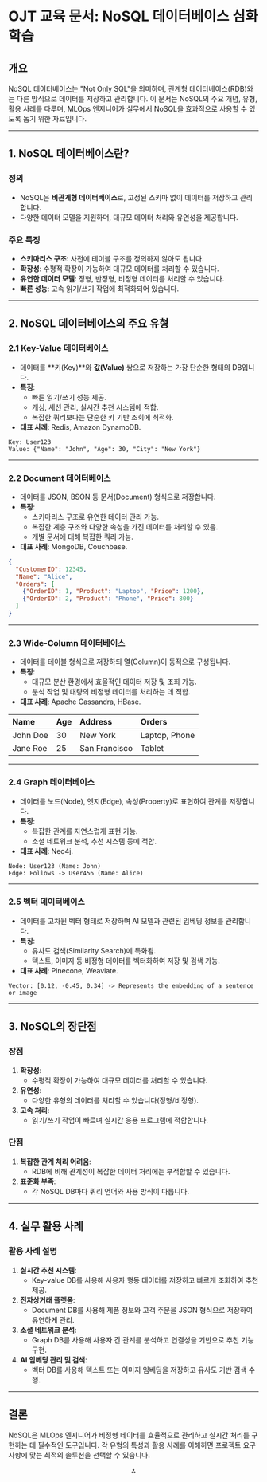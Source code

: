 # OJT 교육 문서: NoSQL 데이터베이스 심화 학습

## **개요**

NoSQL 데이터베이스는 "Not Only SQL"을 의미하며, 관계형 데이터베이스(RDB)와는 다른 방식으로 데이터를 저장하고 관리합니다. 이 문서는 NoSQL의 주요 개념, 유형, 활용 사례를 다루며, MLOps 엔지니어가 실무에서 NoSQL을 효과적으로 사용할 수 있도록 돕기 위한 자료입니다.

---

## **1. NoSQL 데이터베이스란?**

### 정의

- NoSQL은 **비관계형 데이터베이스**로, 고정된 스키마 없이 데이터를 저장하고 관리합니다.
- 다양한 데이터 모델을 지원하며, 대규모 데이터 처리와 유연성을 제공합니다.


### 주요 특징

- **스키마리스 구조**: 사전에 테이블 구조를 정의하지 않아도 됩니다.
- **확장성**: 수평적 확장이 가능하여 대규모 데이터를 처리할 수 있습니다.
- **유연한 데이터 모델**: 정형, 반정형, 비정형 데이터를 처리할 수 있습니다.
- **빠른 성능**: 고속 읽기/쓰기 작업에 최적화되어 있습니다.

---

## **2. NoSQL 데이터베이스의 주요 유형**

### **2.1 Key-Value 데이터베이스**

- 데이터를 **키(Key)**와 **값(Value)** 쌍으로 저장하는 가장 단순한 형태의 DB입니다.
- **특징**:
    - 빠른 읽기/쓰기 성능 제공.
    - 캐싱, 세션 관리, 실시간 추천 시스템에 적합.
    - 복잡한 쿼리보다는 단순한 키 기반 조회에 최적화.
- **대표 사례**: Redis, Amazon DynamoDB.

```plaintext
Key: User123
Value: {"Name": "John", "Age": 30, "City": "New York"}
```

---

### **2.2 Document 데이터베이스**

- 데이터를 JSON, BSON 등 문서(Document) 형식으로 저장합니다.
- **특징**:
    - 스키마리스 구조로 유연한 데이터 관리 가능.
    - 복잡한 계층 구조와 다양한 속성을 가진 데이터를 처리할 수 있음.
    - 개별 문서에 대해 복잡한 쿼리 가능.
- **대표 사례**: MongoDB, Couchbase.

```json
{
  "CustomerID": 12345,
  "Name": "Alice",
  "Orders": [
    {"OrderID": 1, "Product": "Laptop", "Price": 1200},
    {"OrderID": 2, "Product": "Phone", "Price": 800}
  ]
}
```

---

### **2.3 Wide-Column 데이터베이스**

- 데이터를 테이블 형식으로 저장하되 열(Column)이 동적으로 구성됩니다.
- **특징**:
    - 대규모 분산 환경에서 효율적인 데이터 저장 및 조회 가능.
    - 분석 작업 및 대량의 비정형 데이터를 처리하는 데 적합.
- **대표 사례**: Apache Cassandra, HBase.

| Name     | Age | Address       | Orders        |
| :------- | :-- | :------------ | :------------ |
| John Doe | 30  | New York      | Laptop, Phone |
| Jane Roe | 25  | San Francisco | Tablet        |

---

### **2.4 Graph 데이터베이스**

- 데이터를 노드(Node), 엣지(Edge), 속성(Property)로 표현하여 관계를 저장합니다.
- **특징**:
    - 복잡한 관계를 자연스럽게 표현 가능.
    - 소셜 네트워크 분석, 추천 시스템 등에 적합.
- **대표 사례**: Neo4j.

```plaintext
Node: User123 (Name: John)
Edge: Follows -> User456 (Name: Alice)
```

---

### **2.5 벡터 데이터베이스**

- 데이터를 고차원 벡터 형태로 저장하며 AI 모델과 관련된 임베딩 정보를 관리합니다.
- **특징**:
    - 유사도 검색(Similarity Search)에 특화됨.
    - 텍스트, 이미지 등 비정형 데이터를 벡터화하여 저장 및 검색 가능.
- **대표 사례**: Pinecone, Weaviate.

```plaintext
Vector: [0.12, -0.45, 0.34] -> Represents the embedding of a sentence or image
```

---

## **3. NoSQL의 장단점**

### 장점

1. **확장성**:
    - 수평적 확장이 가능하여 대규모 데이터를 처리할 수 있습니다.
2. **유연성**:
    - 다양한 유형의 데이터를 처리할 수 있습니다(정형/비정형).
3. **고속 처리**:
    - 읽기/쓰기 작업이 빠르며 실시간 응용 프로그램에 적합합니다.

### 단점

1. **복잡한 관계 처리 어려움**:
    - RDB에 비해 관계성이 복잡한 데이터 처리에는 부적합할 수 있습니다.
2. **표준화 부족**:
    - 각 NoSQL DB마다 쿼리 언어와 사용 방식이 다릅니다.

---

## **4. 실무 활용 사례**

### 활용 사례 설명

1. **실시간 추천 시스템**:
    - Key-value DB를 사용해 사용자 행동 데이터를 저장하고 빠르게 조회하여 추천 제공.
2. **전자상거래 플랫폼**:
    - Document DB를 사용해 제품 정보와 고객 주문을 JSON 형식으로 저장하여 유연하게 관리.
3. **소셜 네트워크 분석**:
    - Graph DB를 사용해 사용자 간 관계를 분석하고 연결성을 기반으로 추천 기능 구현.
4. **AI 임베딩 관리 및 검색**:
    - 벡터 DB를 사용해 텍스트 또는 이미지 임베딩을 저장하고 유사도 기반 검색 수행.

---

## 결론

NoSQL은 MLOps 엔지니어가 비정형 데이터를 효율적으로 관리하고 실시간 처리를 구현하는 데 필수적인 도구입니다. 각 유형의 특성과 활용 사례를 이해하면 프로젝트 요구사항에 맞는 최적의 솔루션을 선택할 수 있습니다.

<div style="text-align: center">⁂</div>

[^1]: https://www.mongodb.com/resources/basics/databases/nosql-explained

[^2]: https://www.instaclustr.com/education/nosql-databases-types-use-cases-and-8-databases-to-try-in-2024/

[^3]: https://www.nobleprog.co.kr/cc/nosql

[^4]: https://www.couchbase.com/resources/why-nosql/

[^5]: https://docs.aws.amazon.com/whitepapers/latest/choosing-an-aws-nosql-database/types-of-nosql-databases.html

[^6]: https://www.adaface.com/blog/skills-required-for-nosql-developer/

[^7]: https://planetcassandra.org/post/architects-guide-to-using-nosql-for-real-time-ai-part-1/

[^8]: https://www.altexsoft.com/blog/nosql-databases/

[^9]: https://www.nobleprog.co.kr/en/cc/nosql

[^10]: https://www.coursera.org/learn/introduction-to-nosql-databases

[^11]: https://blazeclan.com/blog/dive-deep-types-nosql-databases/

[^12]: https://github.com/pregismond/working-with-nosql-databases

[^13]: https://www.datacamp.com/blog/nosql-databases-what-every-data-scientist-needs-to-know

[^14]: https://airbyte.com/top-etl-tools-for-sources/types-of-nosql-databases

[^15]: https://www.youtube.com/watch?v=xh4gy1lbL2k

[^16]: https://www.thoughtworks.com/insights/blog/nosql-databases-overview

[^17]: https://redis.io/nosql/what-is-nosql/

[^18]: https://octovion.com/online-training-nosql-certification-courses.html

[^19]: https://www.youtube.com/watch?v=Xx3QYuLUgE0

[^20]: https://www.testgorilla.com/test-library/programming-skills-tests/no-sql-databases-test/


